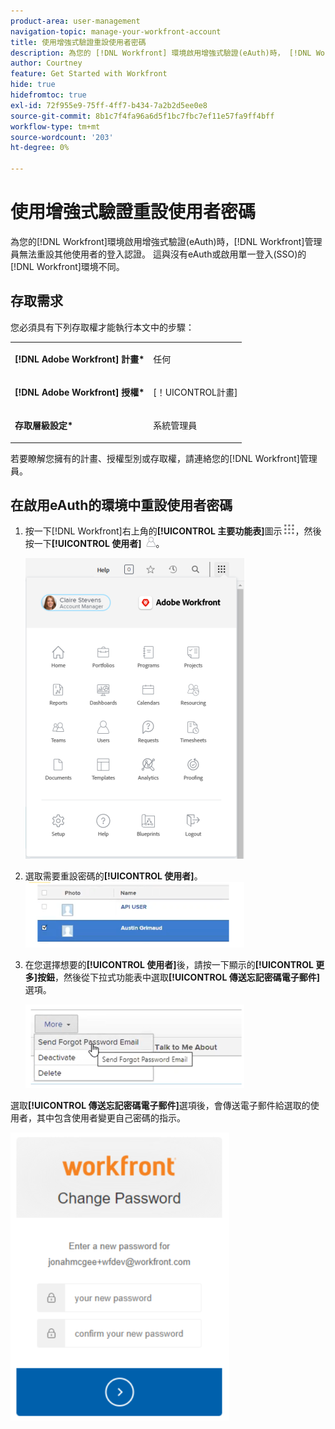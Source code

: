 ```yaml
---
product-area: user-management
navigation-topic: manage-your-workfront-account
title: 使用增強式驗證重設使用者密碼
description: 為您的 [!DNL Workfront] 環境啟用增強式驗證(eAuth)時， [!DNL Workfront] 管理員無法重設其他使用者的登入認證。 這與沒有eAuth或啟用單一登入(SSO)的 [!DNL Workfront] 環境不同。
author: Courtney
feature: Get Started with Workfront
hide: true
hidefromtoc: true
exl-id: 72f955e9-75ff-4ff7-b434-7a2b2d5ee0e8
source-git-commit: 8b1c7f4fa96a6d5f1bc7fbc7ef11e57fa9ff4bff
workflow-type: tm+mt
source-wordcount: '203'
ht-degree: 0%

---
```


# 使用增強式驗證重設使用者密碼

<!--This article has been hidden by request-->

為您的[!DNL Workfront]環境啟用增強式驗證(eAuth)時，[!DNL Workfront]管理員無法重設其他使用者的登入認證。 這與沒有eAuth或啟用單一登入(SSO)的[!DNL Workfront]環境不同。

## 存取需求

您必須具有下列存取權才能執行本文中的步驟：

<table style="table-layout:auto"> 
 <col> 
 <col> 
 <tbody> 
  <tr> 
   <td role="rowheader"><strong>[!DNL Adobe Workfront] 計畫*</strong></td> 
   <td> <p> 任何</p> </td> 
  </tr> 
  <tr> 
   <td role="rowheader"><strong>[!DNL Adobe Workfront] 授權*</strong></td> 
   <td> <p>[！UICONTROL計畫]</p> </td> 
  </tr> 
  <tr> 
   <td role="rowheader"><strong>存取層級設定*</strong></td> 
   <td> <p>系統管理員 </p> </td> 
  </tr> 
 </tbody> 
</table>

若要瞭解您擁有的計畫、授權型別或存取權，請連絡您的[!DNL Workfront]管理員。

## 在啟用eAuth的環境中重設使用者密碼

1. 按一下[!DNL Workfront]右上角的&#x200B;**[!UICONTROL 主要功能表]**&#x200B;圖示![](assets/main-menu-icon.png)，然後按一下&#x200B;**[!UICONTROL 使用者]** ![](assets/users-icon-in-main-menu.png)。

   ![](assets/main-menu-options-350x481.png)

1. 選取需要重設密碼的&#x200B;**[!UICONTROL 使用者]**。
   ![](assets/100520classicnweselectuser-350x105.png)

1. 在您選擇想要的&#x200B;**[!UICONTROL 使用者]**&#x200B;後，請按一下顯示的&#x200B;**[!UICONTROL 更多]按鈕**，然後從下拉式功能表中選取&#x200B;**[!UICONTROL 傳送忘記密碼電子郵件]**&#x200B;選項。

   ![](assets/100520classicnwesendemail-350x134.png)

選取&#x200B;**[!UICONTROL 傳送忘記密碼電子郵件]**&#x200B;選項後，會傳送電子郵件給選取的使用者，其中包含使用者變更自己密碼的指示。

![](assets/pwresetemail-resized-350x461.png)
